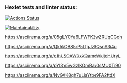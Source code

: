 ### Hexlet tests and linter status:
[![Actions Status](https://github.com/Zent7/python-project-49/actions/workflows/hexlet-check.yml/badge.svg)](https://github.com/Zent7/python-project-49/actions)

[![Maintainability](https://api.codeclimate.com/v1/badges/4af4bb6100ccee2fad91/maintainability)](https://codeclimate.com/github/Zent7/python-project-49/maintainability)

https://asciinema.org/a/05glLY0Ya6LFWFKZwZRUqCGoh

https://asciinema.org/a/Qk5kOB85rP5LtgJz9QsnS3i4u

https://asciinema.org/a/e1hUSOAW0xXQameWkljeHUryL

https://asciinema.org/a/pYl3m5wGzlKOmBak0sMU0Ti90

https://asciinema.org/a/NvGXK8qh7uLiaYtbe9FA2ftdX